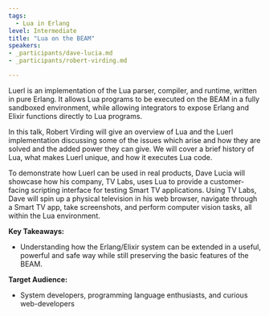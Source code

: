 ```yaml
---
tags: 
  - Lua in Erlang
level: Intermediate
title: "Lua on the BEAM"
speakers: 
- _participants/dave-lucia.md
- _participants/robert-virding.md

---
```

Luerl is an implementation of the Lua parser, compiler, and runtime, written in pure Erlang. It allows Lua programs to be executed on the BEAM in a fully sandboxed environment, while allowing integrators to expose Erlang and Elixir functions directly to Lua programs.

In this talk, Robert Virding will give an overview of Lua and the Luerl implementation discussing some of the issues which arise and how they are solved and the added power they can give. We will cover a brief history of Lua, what makes Luerl unique, and how it executes Lua code.

To demonstrate how Luerl can be used in real products, Dave Lucia will showcase how his company, TV Labs, uses Lua to provide a customer-facing scripting interface for testing Smart TV applications. Using TV Labs, Dave will spin up a physical television in his web browser, navigate through a Smart TV app, take screenshots, and perform computer vision tasks, all within the Lua environment. 

**Key Takeaways:**
- Understanding how the Erlang/Elixir system can be extended in a useful, powerful and safe way while still preserving the basic features of the BEAM.

**Target Audience:**
- System developers, programming language enthusiasts, and curious web-developers


